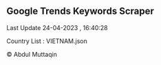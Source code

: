 

## Google Trends Keywords Scraper 
 
Last Update 24-04-2023 , 16:40:28

Country List :
VIETNAM.json



© Abdul Muttaqin 
